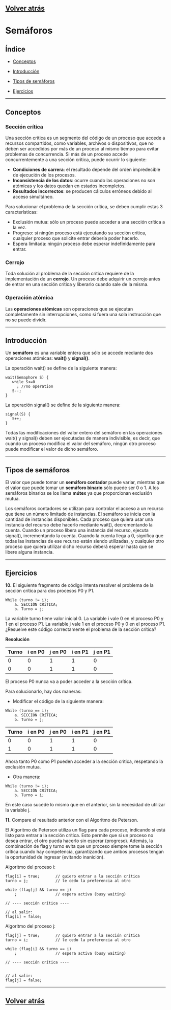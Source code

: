 ## [Volver atrás](readme.md)

# Semáforos

## Índice

- [Conceptos](#conceptos)

- [Introducción](#introducción)

- [Tipos de semáforos](#tipos-de-semáforos)

- [Ejercicios](#ejercicios)

---

## Conceptos

### Sección crítica

Una sección crítica es un segmento del código de un proceso que accede a recursos compartidos, como variables, archivos o dispositivos, que no deben ser accedidos por más de un proceso al mismo tiempo para evitar problemas de concurrencia. Si más de un proceso accede concurrentemente a una sección crítica, puede ocurrir lo siguiente:

- **Condiciones de carrera**: el resultado depende del orden impredecible de ejecución de los procesos.
- **Inconsistencia de los datos**: ocurre cuando las operaciones no son atómicas y los datos quedan en estados incompletos.
- **Resultados incorrectos**: se producen cálculos erróneos debido al acceso simultáneo.

Para solucionar el problema de la sección crítica, se deben cumplir estas 3 características:

- Exclusión mutua: sólo un proceso puede acceder a una sección crítica a la vez.
- Progreso: si ningún proceso está ejecutando su sección crítica, cualquier proceso que solicite entrar debería poder hacerlo.
- Espera limitada: ningún proceso debe esperar indefinidamente para entrar.

### Cerrojo

Toda solución al problema de la sección crítica requiere de la implementación de un **cerrojo**. Un proceso debe adquirir un cerrojo antes de entrar en una sección crítica y liberarlo cuando sale de la misma. 

### Operación atómica

Las **operaciones atómicas** son operaciones que se ejecutan completamente sin interrupciones, como si fuera una sola instrucción que no se puede dividir.

---

## Introducción

Un **semáforo** es una variable entera que sólo se accede mediante dos operaciones atómicas: **wait()** y **signal()**.

La operación wait() se define de la siguiente manera:
```
wait(Semaphore S) {
   while S<=0
     ; //no operation
   S--;
}
```
La operación signal() se define de la siguiente manera:
```
signal(S) {
   S++;
}
```
Todas las modificaciones del valor entero del semáforo en las operaciones wait() y signal() deben ser ejecutadas de manera indivisible, es decir, que cuando un proceso modifica el valor del semáforo, ningún otro proceso puede modificar el valor de dicho semáforo.

---

## Tipos de semáforos

El valor que puede tomar un **semáforo contador** puede variar, mientras que el valor que puede tomar un **semáforo binario** sólo puede ser 0 o 1. A los semáforos binarios se los llama **mútex** ya que proporcionan exclusión mutua.

Los semáforos contadores se utilizan para controlar el acceso a un recurso que tiene un número limitado de instancias. El semáforo se inicia con la cantidad de instancias disponibles. Cada proceso que quiera usar una instancia del recurso debe hacerlo mediante wait(), decrementando la cuenta. Cuando un proceso libera una instancia del recurso, ejecuta signal(), incrementando la cuenta. Cuando la cuenta llega a 0, significa que todas las instancias de ese recurso están siendo utilizadas, y cualquier otro proceso que quiera utilizar dicho recurso deberá esperar hasta que se libere alguna instancia.

---

## Ejercicios

**10.** El siguiente fragmento de código intenta resolver el problema de la sección crítica para dos procesos P0 y P1.
```
While (turno != i);
    a. SECCIÓN CRíTICA;
    b. Turno = j;
```
La variable turno tiene valor inicial 0. La variable i vale 0 en el proceso P0 y 1 en el proceso P1. 
La variable j vale 1 en el proceso P0 y 0 en el proceso P1. 
¿Resuelve este código correctamente el problema de la sección crítica?

**Resolución**

| Turno | i en P0 | j en P0 | i en P1 | j en P1 |
|:------|---------|---------|---------|---------|
| 0     | 0       | 1       | 1       | 0       | 
| 0     | 0       | 1       | 1       | 0       |

El proceso P0 nunca va a poder acceder a la sección crítica.

Para solucionarlo, hay dos maneras:
- Modificar el código de la siguiente manera:
```
While (turno == i);
    a. SECCIÓN CRíTICA;
    b. Turno = j;
```
| Turno | i en P0 | j en P0 | i en P1 | j en P1 |
|:------|---------|---------|---------|---------|
| 0     | 0       | 1       | 1       | 0       | 
| 1     | 0       | 1       | 1       | 0       |

Ahora tanto P0 como P1 pueden acceder a la sección crítica, respetando la exclusión mutua.

- Otra manera:
```
While (turno != i);
    a. SECCIÓN CRíTICA;
    b. Turno = i;
```

En este caso sucede lo mismo que en el anterior, sin la necesidad de utilizar la variable j.

**11.** Compare el resultado anterior con el Algoritmo de Peterson.

El Algoritmo de Peterson utiliza un flag para cada proceso, indicando si está listo para entrar a la sección crítica. Esto permite que si un proceso no desea entrar, el otro pueda hacerlo sin esperar (progreso). Además, la combinación de flag y turno evita que un proceso siempre tome la sección crítica cuando hay competencia, garantizando que ambos procesos tengan la oportunidad de ingresar (evitando inanición).

Algoritmo del proceso i:
```
flag[i] = true;       // quiero entrar a la sección crítica
turno = j;            // le cedo la preferencia al otro

while (flag[j] && turno == j)
    ;                 // espera activa (busy waiting)

// ---- sección crítica ----

// al salir:
flag[i] = false;
```
Algoritmo del proceso j:
```
flag[j] = true;       // quiero entrar a la sección crítica
turno = i;            // le cedo la preferencia al otro

while (flag[i] && turno == i)
    ;                 // espera activa (busy waiting)

// ---- sección crítica ----


// al salir:
flag[j] = false;
```

---

## [Volver atrás](readme.md)